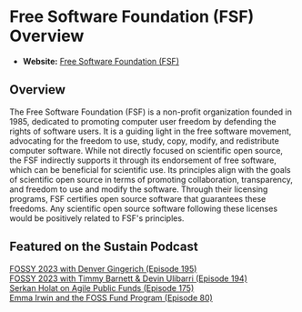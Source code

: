# Free Software Foundation (FSF) Overview

- **Website:** [Free Software Foundation (FSF)](https://www.fsf.org/)

## Overview

The Free Software Foundation (FSF) is a non-profit organization founded in 1985, dedicated to promoting computer user freedom by defending the rights of software users. It is a guiding light in the free software movement, advocating for the freedom to use, study, copy, modify, and redistribute computer software. While not directly focused on scientific open source, the FSF indirectly supports it through its endorsement of free software, which can be beneficial for scientific use. Its principles align with the goals of scientific open source in terms of promoting collaboration, transparency, and freedom to use and modify the software. Through their licensing programs, FSF certifies open source software that guarantees these freedoms. Any scientific open source software following these licenses would be positively related to FSF's principles.

## Featured on the Sustain Podcast

[FOSSY 2023 with Denver Gingerich (Episode 195)](https://podcast.sustainoss.org/195)  
[FOSSY 2023 with Timmy Barnett & Devin Ulibarri (Episode 194)](https://podcast.sustainoss.org/194)  
[Serkan Holat on Agile Public Funds (Episode 175)](https://podcast.sustainoss.org/175)  
[Emma Irwin and the FOSS Fund Program (Episode 80)](https://podcast.sustainoss.org/80)
